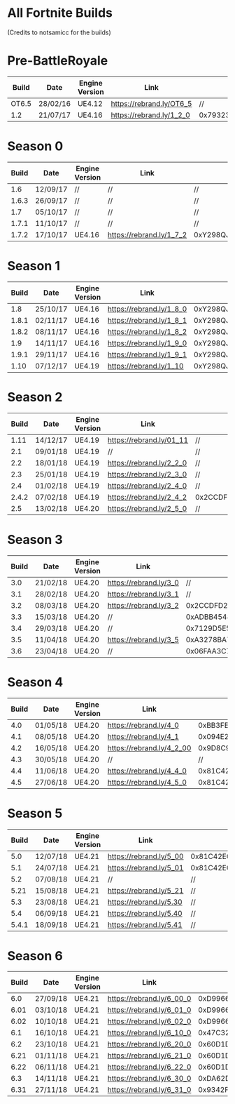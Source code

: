 # All Fortnite Builds
(Credits to notsamicc for the builds)

# Pre-BattleRoyale
| Build       | Date            | Engine Version | Link                     | AES                                                                |
| ----------- | --------------- | -------------- | ------------------------ | ------------------------------------------------------------------ |
| OT6.5       |  28/02/16       | UE4.12         | https://rebrand.ly/OT6_5 | //                                                                 |
| 1.2         |  21/07/17       | UE4.16         | https://rebrand.ly/1_2_0 | 0x79323938716A53623131354E71513341676164333044576E3251597254493843 |

# Season 0
| Build       | Date            | Engine Version | Link                     | AES                                                                |
| ----------- | --------------- | -------------- | ------------------------ | ------------------------------------------------------------------ |
| 1.6         |  12/09/17       | //             | //                       | //                                                                 |
| 1.6.3       |  26/09/17       | //             | //                       | //                                                                 |
| 1.7         |  05/10/17       | //             | //                       | //                                                                 |
| 1.7.1       |  11/10/17       | //             | //                       | //                                                                 |
| 1.7.2       |  17/10/17       | UE4.16         | https://rebrand.ly/1_7_2 | 0xY298QJSB115NQQ3AGAD30DWN2QYRTI8CT6AP05L2PBV9QE92S94PDOVCCY06A38L |

# Season 1
| Build       | Date            | Engine Version | Link                     | AES                                                                |
| ----------- | --------------- | -------------- | ------------------------ | ------------------------------------------------------------------ |
| 1.8         |  25/10/17       | UE4.16         | https://rebrand.ly/1_8_0 | 0xY298QJSB115NQQ3AGAD30DWN2QYRTI8CT6AP05L2PBV9QE92S94PDOVCCY06A38L |
| 1.8.1       |  02/11/17       | UE4.16         | https://rebrand.ly/1_8_1 | 0xY298QJSB115NQQ3AGAD30DWN2QYRTI8CT6AP05L2PBV9QE92S94PDOVCCY06A38L |
| 1.8.2       |  08/11/17       | UE4.16         | https://rebrand.ly/1_8_2 | 0xY298QJSB115NQQ3AGAD30DWN2QYRTI8CT6AP05L2PBV9QE92S94PDOVCCY06A38L |
| 1.9         |  14/11/17       | UE4.16         | https://rebrand.ly/1_9_0 | 0xY298QJSB115NQQ3AGAD30DWN2QYRTI8CT6AP05L2PBV9QE92S94PDOVCCY06A38L |
| 1.9.1       |  29/11/17       | UE4.16         | https://rebrand.ly/1_9_1 | 0xY298QJSB115NQQ3AGAD30DWN2QYRTI8CT6AP05L2PBV9QE92S94PDOVCCY06A38L |
| 1.10        |  07/12/17       | UE4.19         | https://rebrand.ly/1_10  | 0xY298QJSB115NQQ3AGAD30DWN2QYRTI8CT6AP05L2PBV9QE92S94PDOVCCY06A38L |

# Season 2
| Build       | Date            | Engine Version | Link                     | AES                                                                |
| ----------- | --------------- | -------------- | ------------------------ | ------------------------------------------------------------------ |
| 1.11        |  14/12/17       | UE4.19         | https://rebrand.ly/01_11 | //                                                                 |
| 2.1         |  09/01/18       | UE4.19         | //                       | //                                                                 |
| 2.2         |  18/01/18       | UE4.19         | https://rebrand.ly/2_2_0 | //                                                                 |
| 2.3         |  25/01/18       | UE4.19         | https://rebrand.ly/2_3_0 | //                                                                 |
| 2.4         |  01/02/18       | UE4.19         | https://rebrand.ly/2_4_0 | //                                                                 |
| 2.4.2       |  07/02/18       | UE4.19         | https://rebrand.ly/2_4_2 | 0x2CCDFD22AD74FBFEE693A81AC11ACE57E6D10D0B8AC5FA90E793A130BC540ED4 |
| 2.5         |  13/02/18       | UE4.20         | https://rebrand.ly/2_5_0 | //                                                                 |

# Season 3
| Build       | Date            | Engine Version | Link                     | AES                                                                |
| ----------- | --------------- | -------------- | ------------------------ | ------------------------------------------------------------------ |
| 3.0         |  21/02/18       | UE4.20         | https://rebrand.ly/3_0   | //                                                                 |
| 3.1         |  28/02/18       | UE4.20         | https://rebrand.ly/3_1   | //                                                                 |
| 3.2         |  08/03/18       | UE4.20         | https://rebrand.ly/3_2   | 0x2CCDFD22AD74FBFEE693A81AC11ACE57E6D10D0B8AC5FA90E793A130BC540ED4 |
| 3.3         |  15/03/18       | UE4.20         | //                       | 0xADBB45488E8DE69437AD4F31D3569B0F710D2092799BFB1CE21D5CF9744097C3 |
| 3.4         |  29/03/18       | UE4.20         | //                       | 0x7129D5E578F0DC3821E3CD704F01E511F9A60340CF5B4C850F3B0B6B5E80D0B9 |
| 3.5         |  11/04/18       | UE4.20         | https://rebrand.ly/3_5   | 0xA3278BA7DDD751A75456415A36C3559138E99134D08958C44C2FD29E4BBF342B |
| 3.6         |  23/04/18       | UE4.20         | //                       | 0x06FAA3C715608759855F551DBF5F7D8302E90E3671CA1B54BAB55FB3E0890BE5 |

# Season 4
| Build       | Date            | Engine Version | Link                     | AES                                                                |
| ----------- | --------------- | -------------- | ------------------------ | ------------------------------------------------------------------ |
| 4.0         |  01/05/18       | UE4.20         | https://rebrand.ly/4_0   | 0xBB3FE1D6E9296C2C0DBC880D07C7BFD6B4A6D8277D486446353B079B790CC434 |
| 4.1         |  08/05/18       | UE4.20         | https://rebrand.ly/4_1   | 0x094E272E681207E061897192FEB7DB8C6B6DB228D5B53080645348C18B8FB5D7 |
| 4.2         |  16/05/18       | UE4.20         | https://rebrand.ly/4_2_00| 0x9D8C9A4A4FA082F213EED604B6E756237181685EEDA82216437617D7AA5231AF |
| 4.3         |  30/05/18       | UE4.20         | //                       | //                                                                 |
| 4.4         |  11/06/18       | UE4.20         | https://rebrand.ly/4_4_0 | 0x81C42E03B21760A5C457C8DB7D52BA066F0633D0891FD9E37CF118F27687924A |
| 4.5         |  27/06/18       | UE4.20         | https://rebrand.ly/4_5_0 | 0x81C42E03B21760A5C457C8DB7D52BA066F0633D0891FD9E37CF118F27687924A |

# Season 5
| Build       | Date            | Engine Version | Link                     | AES                                                                |
| ----------- | --------------- | -------------- | ------------------------ | ------------------------------------------------------------------ |
| 5.0         |  12/07/18       | UE4.21         | https://rebrand.ly/5_00  | 0x81C42E03B21760A5C457C8DB7D52BA066F0633D0891FD9E37CF118F27687924A |
| 5.1         |  24/07/18       | UE4.21         | https://rebrand.ly/5_01  | 0x81C42E03B21760A5C457C8DB7D52BA066F0633D0891FD9E37CF118F27687924A |
| 5.2         |  07/08/18       | UE4.21         | //                       | //                                                                 |
| 5.21        |  15/08/18       | UE4.21         | https://rebrand.ly/5_21  | //                                                                 |
| 5.3         |  23/08/18       | UE4.21         | https://rebrand.ly/5.30  | //                                                                 |
| 5.4         |  06/09/18       | UE4.21         | https://rebrand.ly/5.40  | //                                                                 |
| 5.4.1       |  18/09/18       | UE4.21         | https://rebrand.ly/5.41  | //                                                                 |

# Season 6
| Build       | Date            | Engine Version | Link                     | AES                                                                |
| ----------- | --------------- | -------------- | ------------------------ | ------------------------------------------------------------------ |
| 6.0         |  27/09/18       | UE4.21         | https://rebrand.ly/6_00_0| 0xD99660BBE70346E5BBEC944E0921051408B41CCB753F0CFA945A0F941C333E3B |
| 6.01        |  03/10/18       | UE4.21         | https://rebrand.ly/6_01_0| 0xD99660BBE70346E5BBEC944E0921051408B41CCB753F0CFA945A0F941C333E3B |
| 6.02        |  10/10/18       | UE4.21         | https://rebrand.ly/6_02_0| 0xD99660BBE70346E5BBEC944E0921051408B41CCB753F0CFA945A0F941C333E3B |
| 6.1         |  16/10/18       | UE4.21         | https://rebrand.ly/6_10_0| 0x47C3245CFAB0F785D4DB3FA8E9967F887ECD623FA51308F1BD6BDB58FCFC6583 |
| 6.2         |  23/10/18       | UE4.21         | https://rebrand.ly/6_20_0| 0x60D1D252C5996FAC112A74EC72F84A6BCD2C61F7050812F70D0928B41A3D682A |
| 6.21        |  01/11/18       | UE4.21         | https://rebrand.ly/6_21_0| 0x60D1D252C5996FAC112A74EC72F84A6BCD2C61F7050812F70D0928B41A3D682A |
| 6.22        |  06/11/18       | UE4.21         | https://rebrand.ly/6_22_0| 0x60D1D252C5996FAC112A74EC72F84A6BCD2C61F7050812F70D0928B41A3D682A |
| 6.3         |  14/11/18       | UE4.21         | https://rebrand.ly/6_30_0| 0xDA62D5DBF537499EF82351FC4751D2AFC82E35CAF19945BDD02E3C6BB9462491 |
| 6.31        |  27/11/18       | UE4.21         | https://rebrand.ly/6_31_0| 0x9342FF75017B9502F0BDA699431876241436FC556F1AE12E285E96D143FC8BDC |